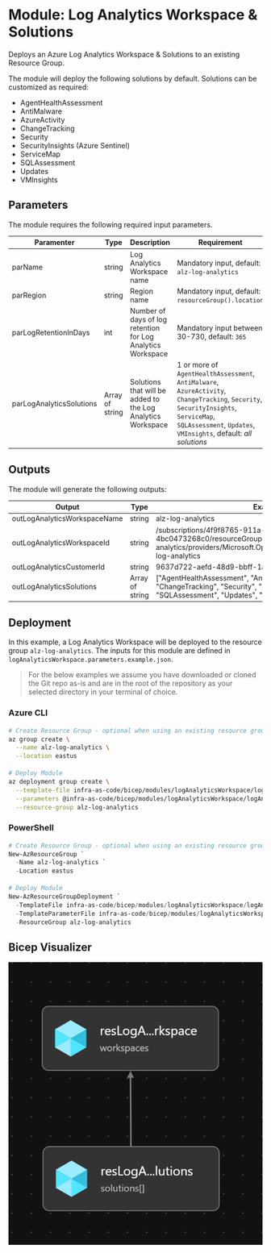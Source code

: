 # Module: Log Analytics Workspace & Solutions

Deploys an Azure Log Analytics Workspace & Solutions to an existing Resource Group.

The module will deploy the following solutions by default.  Solutions can be customized as required:

- AgentHealthAssessment
- AntiMalware
- AzureActivity
- ChangeTracking
- Security
- SecurityInsights (Azure Sentinel)
- ServiceMap
- SQLAssessment
- Updates
- VMInsights

## Parameters

The module requires the following required input parameters.

 Paramenter | Type | Description | Requirement | Example
----------- | ---- | ----------- | ----------- | -------
parName | string | Log Analytics Workspace name | Mandatory input, default: `alz-log-analytics` | `alz-log-analytics`
parRegion | string | Region name | Mandatory input, default: `resourceGroup().location` | `eastus`
parLogRetentionInDays | int | Number of days of log retention for Log Analytics Workspace | Mandatory input between 30-730, default: `365` | `365`
parLogAnalyticsSolutions | Array of string | Solutions that will be added to the Log Analytics Workspace | 1 or more of `AgentHealthAssessment`, `AntiMalware`, `AzureActivity`, `ChangeTracking`, `Security`, `SecurityInsights`, `ServiceMap`, `SQLAssessment`, `Updates`, `VMInsights`, default:  *all solutions* | Empty: `[]`<br />1 Solution: `["SecurityInsights"]`<br />Many Solutions: `["SecurityInsights","VMInsights"]`

## Outputs

The module will generate the following outputs:

Output | Type | Example
------ | ---- | -------
outLogAnalyticsWorkspaceName | string | alz-log-analytics
outLogAnalyticsWorkspaceId | string | /subscriptions/4f9f8765-911a-4a6d-af60-4bc0473268c0/resourceGroups/alz-log-analytics/providers/Microsoft.OperationalInsights/workspaces/alz-log-analytics
outLogAnalyticsCustomerId | string | 9637d722-aefd-48d9-bbff-1a398fb7c80a
outLogAnalyticsSolutions | Array of string | ["AgentHealthAssessment", "AntiMalware","AzureActivity", "ChangeTracking", "Security", "SecurityInsights", "ServiceMap", "SQLAssessment", "Updates", "VMInsights"]



## Deployment

In this example, a Log Analytics Workspace will be deployed to the resource group `alz-log-analytics`.  The inputs for this module are defined in `logAnalyticsWorkspace.parameters.example.json`.

> For the below examples we assume you have downloaded or cloned the Git repo as-is and are in the root of the repository as your selected directory in your terminal of choice.

### Azure CLI
```bash
# Create Resource Group - optional when using an existing resource group
az group create \
  --name alz-log-analytics \
  --location eastus

# Deploy Module
az deployment group create \
  --template-file infra-as-code/bicep/modules/logAnalyticsWorkspace/logAnalyticsWorkspace.bicep \
  --parameters @infra-as-code/bicep/modules/logAnalyticsWorkspace/logAnalyticsWorkspace.parameters.example.json \
  --resource-group alz-log-analytics
```

### PowerShell

```powershell
# Create Resource Group - optional when using an existing resource group
New-AzResourceGroup `
  -Name alz-log-analytics `
  -Location eastus

# Deploy Module
New-AzResourceGroupDeployment `
  -TemplateFile infra-as-code/bicep/modules/logAnalyticsWorkspace/logAnalyticsWorkspace.bicep `
  -TemplateParameterFile infra-as-code/bicep/modules/logAnalyticsWorkspace/logAnalyticsWorkspace.parameters.example.json `
  -ResourceGroup alz-log-analytics
```

## Bicep Visualizer

![Bicep Visualizer](media/bicepVisualizer.png "Bicep Visualizer")
